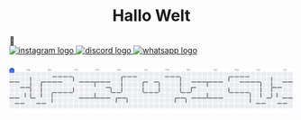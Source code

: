 <h1 align="center">Hallo Welt</h1> 👋<div align="left">
  <a href="https://www.instagram.com/_jens_baumeister_/" target="_blank">
    <img src="https://raw.githubusercontent.com/maurodesouza/profile-readme-generator/master/src/assets/icons/social/instagram/default.svg" width="52" height="40" alt="instagram logo"  />
  </a>
  <a href="https://discord.gg/zSvKbzvV" target="_blank">
    <img src="https://raw.githubusercontent.com/maurodesouza/profile-readme-generator/master/src/assets/icons/social/discord/default.svg" width="52" height="40" alt="discord logo"  />
  </a>
  <a href="https://wa.me/+4915121251973" target="_blank">
    <img src="https://raw.githubusercontent.com/maurodesouza/profile-readme-generator/master/src/assets/icons/social/whatsapp/default.svg" width="52" height="40" alt="whatsapp logo"  />
  </a>
</div>

###

<picture>
  <source media="(prefers-color-scheme: dark)" srcset="https://raw.githubusercontent.com/jens-baumeister/jens-baumeister/output/pacman-contribution-graph-dark.svg">
  <source media="(prefers-color-scheme: light)" srcset="https://raw.githubusercontent.com/jens-baumeister/jens-baumeister/output/pacman-contribution-graph.svg">
  <img alt="pacman contribution graph" src="https://raw.githubusercontent.com/jens-baumeister/jens-baumeister/output/pacman-contribution-graph.svg">
</picture>

###
